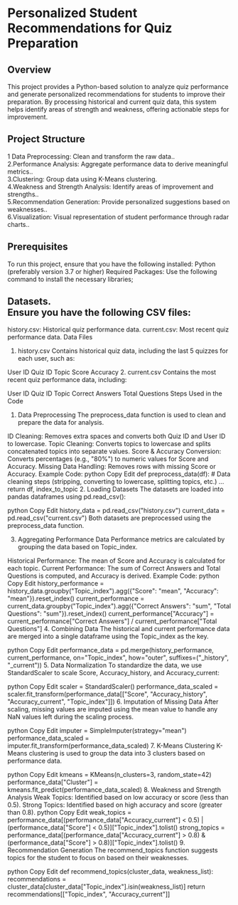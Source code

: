 # Personalized Student Recommendations for Quiz Preparation
## Overview
This project provides a Python-based solution to analyze quiz performance and generate personalized recommendations for students to improve their preparation. By processing historical and current quiz data, this system helps identify areas of strength and weakness, offering actionable steps for improvement.

## Project Structure
1 Data Preprocessing: Clean and transform the raw data..<br>
2.Performance Analysis: Aggregate performance data to derive meaningful metrics..<br>
3.Clustering: Group data using K-Means clustering.<br>
4.Weakness and Strength Analysis: Identify areas of improvement and strengths..<br>
5.Recommendation Generation: Provide personalized suggestions based on weaknesses..<br>
6.Visualization: Visual representation of student performance through radar charts..<br>
## Prerequisites
To run this project, ensure that you have the following installed:
Python (preferably version 3.7 or higher)
Required Packages: Use the following command to install the necessary libraries;

## Datasets.<br> Ensure you have the following CSV files:
history.csv: Historical quiz performance data.
current.csv: Most recent quiz performance data.
Data Files
1. history.csv
Contains historical quiz data, including the last 5 quizzes for each user, such as:

User ID
Quiz ID
Topic
Score
Accuracy
2. current.csv
Contains the most recent quiz performance data, including:

User ID
Quiz ID
Topic
Correct Answers
Total Questions
Steps Used in the Code
1. Data Preprocessing
The preprocess_data function is used to clean and prepare the data for analysis.

ID Cleaning: Removes extra spaces and converts both Quiz ID and User ID to lowercase.
Topic Cleaning: Converts topics to lowercase and splits concatenated topics into separate values.
Score & Accuracy Conversion: Converts percentages (e.g., "80%") to numeric values for Score and Accuracy.
Missing Data Handling: Removes rows with missing Score or Accuracy.
Example Code:
python
Copy
Edit
def preprocess_data(df):
    # Data cleaning steps (stripping, converting to lowercase, splitting topics, etc.)
    ...
    return df, index_to_topic
2. Loading Datasets
The datasets are loaded into pandas dataframes using pd.read_csv():

python
Copy
Edit
history_data = pd.read_csv("history.csv")
current_data = pd.read_csv("current.csv")
Both datasets are preprocessed using the preprocess_data function.

3. Aggregating Performance Data
Performance metrics are calculated by grouping the data based on Topic_index.

Historical Performance: The mean of Score and Accuracy is calculated for each topic.
Current Performance: The sum of Correct Answers and Total Questions is computed, and Accuracy is derived.
Example Code:
python
Copy
Edit
history_performance = history_data.groupby("Topic_index").agg({"Score": "mean", "Accuracy": "mean"}).reset_index()
current_performance = current_data.groupby("Topic_index").agg({"Correct Answers": "sum", "Total Questions": "sum"}).reset_index()
current_performance["Accuracy"] = current_performance["Correct Answers"] / current_performance["Total Questions"]
4. Combining Data
The historical and current performance data are merged into a single dataframe using the Topic_index as the key.

python
Copy
Edit
performance_data = pd.merge(history_performance, current_performance, on="Topic_index", how="outer", suffixes=("_history", "_current"))
5. Data Normalization
To standardize the data, we use StandardScaler to scale Score, Accuracy_history, and Accuracy_current:

python
Copy
Edit
scaler = StandardScaler()
performance_data_scaled = scaler.fit_transform(performance_data[["Score", "Accuracy_history", "Accuracy_current", "Topic_index"]])
6. Imputation of Missing Data
After scaling, missing values are imputed using the mean value to handle any NaN values left during the scaling process.

python
Copy
Edit
imputer = SimpleImputer(strategy="mean")
performance_data_scaled = imputer.fit_transform(performance_data_scaled)
7. K-Means Clustering
K-Means clustering is used to group the data into 3 clusters based on performance data.

python
Copy
Edit
kmeans = KMeans(n_clusters=3, random_state=42)
performance_data["Cluster"] = kmeans.fit_predict(performance_data_scaled)
8. Weakness and Strength Analysis
Weak Topics: Identified based on low accuracy or score (less than 0.5).
Strong Topics: Identified based on high accuracy and score (greater than 0.8).
python
Copy
Edit
weak_topics = performance_data[(performance_data["Accuracy_current"] < 0.5) | (performance_data["Score"] < 0.5)]["Topic_index"].tolist()
strong_topics = performance_data[(performance_data["Accuracy_current"] > 0.8) & (performance_data["Score"] > 0.8)]["Topic_index"].tolist()
9. Recommendation Generation
The recommend_topics function suggests topics for the student to focus on based on their weaknesses.

python
Copy
Edit
def recommend_topics(cluster_data, weakness_list):
    recommendations = cluster_data[cluster_data["Topic_index"].isin(weakness_list)]
    return recommendations[["Topic_index", "Accuracy_current"]]
